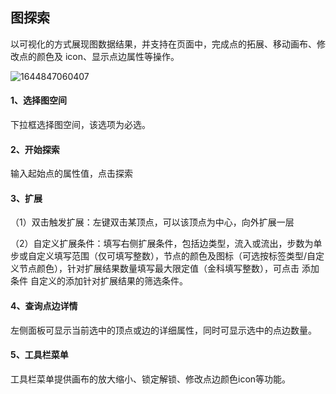 ## 图探索

以可视化的方式展现图数据结果，并支持在页面中，完成点的拓展、移动画布、修改点的颜色及 icon、显示点边属性等操作。

![1644847060407](C:\Users\zhaotongtong10\AppData\Roaming\Typora\typora-user-images\1644847060407.png)

#### 1、选择图空间

下拉框选择图空间，该选项为必选。

#### 2、开始探索

输入起始点的属性值，点击探索

#### 3、扩展

（1）双击触发扩展：左键双击某顶点，可以该顶点为中心，向外扩展一层

（2）自定义扩展条件：填写右侧扩展条件，包括边类型，流入或流出，步数为单步或自定义填写范围（仅可填写整数），节点的颜色及图标（可选按标签类型/自定义节点颜色），针对扩展结果数量填写最大限定值（金科填写整数），可点击 添加条件 自定义的添加针对扩展结果的筛选条件。

#### 4、查询点边详情

左侧面板可显示当前选中的顶点或边的详细属性，同时可显示选中的点边数量。

#### 5、工具栏菜单

工具栏菜单提供画布的放大缩小、锁定解锁、修改点边颜色icon等功能。
